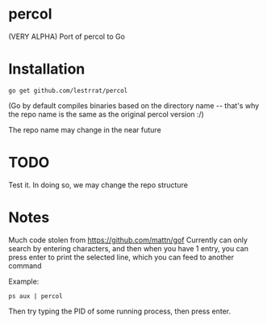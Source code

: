 percol
======

(VERY ALPHA) Port of percol to Go

Installation
============

```
go get github.com/lestrrat/percol
```

(Go by default compiles binaries based on the directory name -- that's why
the repo name is the same as the original percol version :/)

The repo name may change in the near future

TODO
====

Test it. In doing so, we may change the repo structure

Notes
=====

Much code stolen from https://github.com/mattn/gof
Currently can only search by entering characters, and then when you have 1 entry, you can press enter to print the selected line, which you can feed to another command

Example:

```
ps aux | percol
```

Then try typing the PID of some running process, then press enter.
